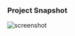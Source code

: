 ### Project Snapshot
![screenshot](https://user-images.githubusercontent.com/26374240/89944726-ea492780-dc3d-11ea-87d3-66161cefbd5d.PNG)

